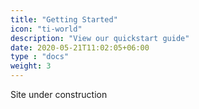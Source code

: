 ```yaml
---
title: "Getting Started"
icon: "ti-world"
description: "View our quickstart guide"
date: 2020-05-21T11:02:05+06:00
type : "docs"
weight: 3
---
```


Site under construction